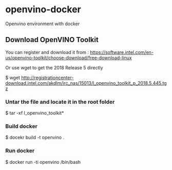 # openvino-docker
Openvino environment with docker

## Download OpenVINO Toolkit 

You can register and download it from : https://software.intel.com/en-us/openvino-toolkit/choose-download/free-download-linux

Or use wget to get the 2018 Release 5 directly

$ wget http://registrationcenter-download.intel.com/akdlm/irc_nas/15013/l_openvino_toolkit_p_2018.5.445.tgz

### Untar the file and locate it in the root folder  

$ tar -xf l_openvino_toolkit*

### Build docker

$ docekr build -t openvino . 

### Run docker

$ docker run -ti openvino /bin/bash 
